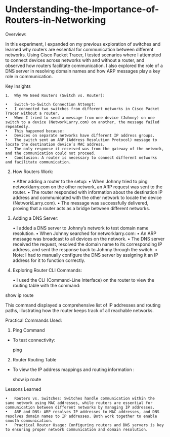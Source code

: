 # Understanding-the-Importance-of-Routers-in-Networking
Overview:

In this experiment, I expanded on my previous exploration of switches and learned why routers are essential for communication between different networks. Using Cisco Packet Tracer, I tested scenarios where I attempted to connect devices across networks with and without a router, and observed how routers facilitate communication. I also explored the role of a DNS server in resolving domain names and how ARP messages play a key role in communication.

Key Insights

	1.	Why We Need Routers (Switch vs. Router):
 
	•	Switch-to-Switch Connection Attempt:
	•	I connected two switches from different networks in Cisco Packet Tracer without a router.
	•	When I tried to send a message from one device (Johnny) on one switch to a device (NetworkLarry.com) on another, the message failed repeatedly.
	•	This happened because:
	•	Devices on separate networks have different IP address groups.
	•	The switch sent an ARP (Address Resolution Protocol) message to locate the destination device’s MAC address.
	•	The only response it received was from the gateway of the network, and the communication could not proceed.
	•	Conclusion: A router is necessary to connect different networks and facilitate communication.
	
 2.	How Routers Work:
 
	•	After adding a router to the setup:
	•	When Johnny tried to ping networklarry.com on the other network, an ARP request was sent to the router.
	•	The router responded with information about the destination IP address and communicated with the other network to locate the device (NetworkLarry.com).
	•	The message was successfully delivered, proving that a router acts as a bridge between different networks.
	
 3.	Adding a DNS Server:
 	
	•	I added a DNS server to Johnny’s network to test domain name resolution.
	•	When Johnny searched for networklarry.com:
	•	An ARP message was broadcast to all devices on the network.
	•	The DNS server received the request, resolved the domain name to its corresponding IP address, and sent the response back to Johnny through the switch.
	•	Note: I had to manually configure the DNS server by assigning it an IP address for it to function correctly.
	
 4.	Exploring Router CLI Commands:
    
	•	I used the CLI (Command-Line Interface) on the router to view the routing table with the command:

show ip route

This command displayed a comprehensive list of IP addresses and routing paths, illustrating how the router keeps track of all reachable networks.

Practical Commands Used: 

1. Ping Command
   
- To test connectivity:
  
  ping <destination IP or domain>

2. Router Routing Table

- To view the IP address mappings and routing information :
  
  show ip route

Lessons Learned

	•	Routers vs. Switches: Switches handle communication within the same network using MAC addresses, while routers are essential for communication between different networks by managing IP addresses.
	•	ARP and DNS: ARP resolves IP addresses to MAC addresses, and DNS resolves domain names to IP addresses. Both work together to enable smooth communication.
	•	Practical Router Usage: Configuring routers and DNS servers is key to ensuring proper network communication and domain resolution.

  

